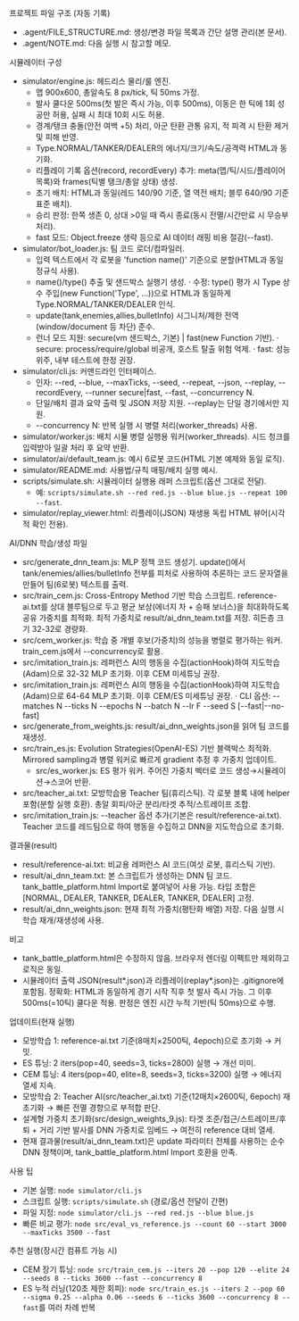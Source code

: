 프로젝트 파일 구조 (자동 기록)

- .agent/FILE_STRUCTURE.md: 생성/변경 파일 목록과 간단 설명 관리(본 문서).
- .agent/NOTE.md: 다음 실행 시 참고할 메모.

시뮬레이터 구성
- simulator/engine.js: 헤드리스 물리/룰 엔진.
  - 맵 900x600, 총알속도 8 px/tick, 틱 50ms 가정.
  - 발사 쿨다운 500ms(첫 발은 즉시 가능, 이후 500ms), 이동은 한 틱에 1회 성공만 허용, 실패 시 최대 10회 시도 허용.
  - 경계/탱크 충돌(안전 여백 +5) 처리, 아군 탄환 관통 유지, 적 피격 시 탄환 제거 및 피해 반영.
  - Type.NORMAL/TANKER/DEALER의 에너지/크기/속도/공격력 HTML과 동기화.
  - 리플레이 기록 옵션(record, recordEvery) 추가: meta(맵/틱/시드/플레이어 목록)와 frames(틱별 탱크/총알 상태) 생성.
  - 초기 배치: HTML과 동일(레드 140/90 기준, 열 역전 배치; 블루 640/90 기준 표준 배치).
  - 승리 판정: 한쪽 생존 0, 상대 >0일 때 즉시 종료(동시 전멸/시간만료 시 무승부 처리).
  - fast 모드: Object.freeze 생략 등으로 AI 데이터 래핑 비용 절감(--fast).
- simulator/bot_loader.js: 팀 코드 로더/컴파일러.
  - 입력 텍스트에서 각 로봇을 'function name()' 기준으로 분할(HTML과 동일 정규식 사용).
  - name()/type() 추출 및 샌드박스 실행기 생성.
    · 수정: type() 평가 시 Type 상수 주입(new Function('Type', ...))으로 HTML과 동일하게 Type.NORMAL/TANKER/DEALER 인식.
  - update(tank,enemies,allies,bulletInfo) 시그니처/제한 전역(window/document 등 차단) 준수.
  - 런너 모드 지원: secure(vm 샌드박스, 기본) | fast(new Function 기반).
    · secure: process/require/global 비공개, 호스트 탈출 위험 억제.
    · fast: 성능 위주, 내부 테스트에 한정 권장.
- simulator/cli.js: 커맨드라인 인터페이스.
  - 인자: --red, --blue, --maxTicks, --seed, --repeat, --json, --replay, --recordEvery, --runner secure|fast, --fast, --concurrency N.
  - 단일/배치 결과 요약 출력 및 JSON 저장 지원. --replay는 단일 경기에서만 지원.
  - --concurrency N: 반복 실행 시 병렬 처리(worker_threads) 사용.
- simulator/worker.js: 배치 시뮬 병렬 실행용 워커(worker_threads). 시드 청크를 입력받아 일괄 처리 후 요약 반환.
- simulator/ai/default_team.js: 예시 6로봇 코드(HTML 기본 예제와 동일 로직).
- simulator/README.md: 사용법/규칙 매핑/배치 실행 예시.
 - scripts/simulate.sh: 시뮬레이터 실행용 래퍼 스크립트(옵션 그대로 전달).
   - 예: `scripts/simulate.sh --red red.js --blue blue.js --repeat 100 --fast`.
- simulator/replay_viewer.html: 리플레이(JSON) 재생용 독립 HTML 뷰어(시각적 확인 전용).

AI/DNN 학습/생성 파일
- src/generate_dnn_team.js: MLP 정책 코드 생성기. update()에서 tank/enemies/allies/bulletInfo 전부를 피처로 사용하여 추론하는 코드 문자열을 만들어 팀(6로봇) 텍스트를 출력.
- src/train_cem.js: Cross-Entropy Method 기반 학습 스크립트. reference-ai.txt를 상대 블루팀으로 두고 평균 보상(에너지 차 + 승패 보너스)을 최대화하도록 공유 가중치를 최적화. 최적 가중치로 result/ai_dnn_team.txt를 저장. 히든층 크기 32-32로 경량화.
 - src/cem_worker.js: 학습 중 개별 후보(가중치)의 성능을 병렬로 평가하는 워커. train_cem.js에서 --concurrency로 활용.
- src/imitation_train.js: 레퍼런스 AI의 행동을 수집(actionHook)하여 지도학습(Adam)으로 32-32 MLP 초기화. 이후 CEM 미세튜닝 권장.
 - src/imitation_train.js: 레퍼런스 AI의 행동을 수집(actionHook)하여 지도학습(Adam)으로 64-64 MLP 초기화. 이후 CEM/ES 미세튜닝 권장.
   · CLI 옵션: --matches N --ticks N --epochs N --batch N --lr F --seed S [--fast|--no-fast]
 - src/generate_from_weights.js: result/ai_dnn_weights.json을 읽어 팀 코드를 재생성.
- src/train_es.js: Evolution Strategies(OpenAI-ES) 기반 블랙박스 최적화. Mirrored sampling과 병렬 워커로 빠르게 gradient 추정 후 가중치 업데이트.
  - src/es_worker.js: ES 평가 워커. 주어진 가중치 벡터로 코드 생성→시뮬레이션→스코어 반환.
- src/teacher_ai.txt: 모방학습용 Teacher 팀(휴리스틱). 각 로봇 블록 내에 helper 포함(분할 실행 호환). 총알 회피/아군 분리/타겟 추적/스트레이프 조합.
- src/imitation_train.js: --teacher 옵션 추가(기본은 result/reference-ai.txt). Teacher 코드를 레드팀으로 하여 행동을 수집하고 DNN을 지도학습으로 초기화.

결과물(result)
- result/reference-ai.txt: 비교용 레퍼런스 AI 코드(여섯 로봇, 휴리스틱 기반).
- result/ai_dnn_team.txt: 본 스크립트가 생성하는 DNN 팀 코드. tank_battle_platform.html Import로 붙여넣어 사용 가능. 타입 조합은 [NORMAL, DEALER, TANKER, DEALER, TANKER, DEALER] 고정.
- result/ai_dnn_weights.json: 현재 최적 가중치(평탄화 배열) 저장. 다음 실행 시 학습 재개/재생성에 사용.

비고
- tank_battle_platform.html은 수정하지 않음. 브라우저 렌더링 이펙트만 제외하고 로직은 동일.
- 시뮬레이터 출력 JSON(result*.json)과 리플레이(replay*.json)는 .gitignore에 포함됨.
정확화: HTML과 동일하게 경기 시작 직후 첫 발사 즉시 가능. 그 이후 500ms(=10틱) 쿨다운 적용. 판정은 엔진 시간 누적 기반(틱 50ms)으로 수행.

업데이트(현재 실행)
- 모방학습 1: reference-ai.txt 기준(8매치×2500틱, 4epoch)으로 초기화 → 커밋.
- ES 튜닝: 2 iters(pop=40, seeds=3, ticks=2800) 실행 → 개선 미미.
- CEM 튜닝: 4 iters(pop=40, elite=8, seeds=3, ticks=3200) 실행 → 에너지 열세 지속.
- 모방학습 2: Teacher AI(src/teacher_ai.txt) 기준(12매치×2600틱, 6epoch) 재초기화 → 빠른 전멸 경향으로 부적합 판단.
- 설계형 가중치 초기화(src/design_weights_9.js): 타겟 조준/접근/스트레이프/후퇴 + 거리 기반 발사를 DNN 가중치로 임베드 → 여전히 reference 대비 열세.
- 현재 결과물(result/ai_dnn_team.txt)은 update 파라미터 전체를 사용하는 순수 DNN 정책이며, tank_battle_platform.html Import 호환을 만족.

사용 팁
- 기본 실행: `node simulator/cli.js`
- 스크립트 실행: `scripts/simulate.sh` (경로/옵션 전달이 간편)
- 파일 지정: `node simulator/cli.js --red red.js --blue blue.js`
 - 빠른 비교 평가: `node src/eval_vs_reference.js --count 60 --start 3000 --maxTicks 3500 --fast`

추천 실행(장시간 컴퓨트 가능 시)
- CEM 장기 튜닝: `node src/train_cem.js --iters 20 --pop 120 --elite 24 --seeds 8 --ticks 3600 --fast --concurrency 8`
- ES 누적 러닝(120초 제한 회피): `node src/train_es.js --iters 2 --pop 60 --sigma 0.25 --alpha 0.06 --seeds 6 --ticks 3600 --concurrency 8 --fast`를 여러 차례 반복
